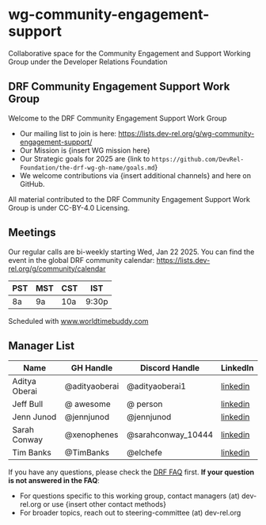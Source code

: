 # wg-community-engagement-support
Collaborative space for the Community Engagement and Support Working Group under the Developer Relations Foundation

## DRF Community Engagement Support Work Group

Welcome to the DRF Community Engagement Support Work Group

- Our mailing list to join is here: https://lists.dev-rel.org/g/wg-community-engagement-support/
- Our Mission is {insert WG mission here}
- Our Strategic goals for 2025 are {link to `https://github.com/DevRel-Foundation/the-drf-wg-gh-name/goals.md`}
- We welcome contributions via {insert additional channels} and here on GitHub.

All material contributed to the DRF Community Engagement Support Work Group is under CC-BY-4.0 Licensing.

## Meetings

Our regular calls are bi-weekly starting Wed, Jan 22 2025. You can find the event in the global DRF community calendar: https://lists.dev-rel.org/g/community/calendar

|  PST | MST |  CST |  IST  | 
|    ---   |     ---   |      ---        |     ---    |
|    8a   |     9a   |      10a        |     9:30p    |


Scheduled with www.worldtimebuddy.com


## Manager List

|    Name  | GH Handle |  Discord Handle |  LinkedIn  | 
|    ---   |     ---   |      ---        |     ---    |
| Aditya Oberai | @adityaoberai | @adityaoberai1 | [linkedin](https://www.linkedin.com/in/adityaoberai1/) |
| Jeff Bull | @ awesome | @ person | [linkedin](https://www.linkedin.com/in/jeffbulltech/) |
| Jenn Junod | @jennjunod | @jennjunod | [linkedin](https://www.linkedin.com/in/jennjunod/) |
| Sarah Conway | @xenophenes | @sarahconway_10444 | [linkedin](https://www.linkedin.com/in/sarah-conway-05785570/) |
| Tim Banks | @TimBanks | @elchefe | [linkedin](https://www.linkedin.com/in/timjb/) |


If you have any questions, please check the [DRF FAQ](https://github.com/DevRel-Foundation#faq) first. **If your question is not answered in the FAQ**:

- For questions specific to this working group, contact managers (at) dev-rel.org or use {insert other contact methods}
- For broader topics, reach out to steering-committee (at) dev-rel.org
